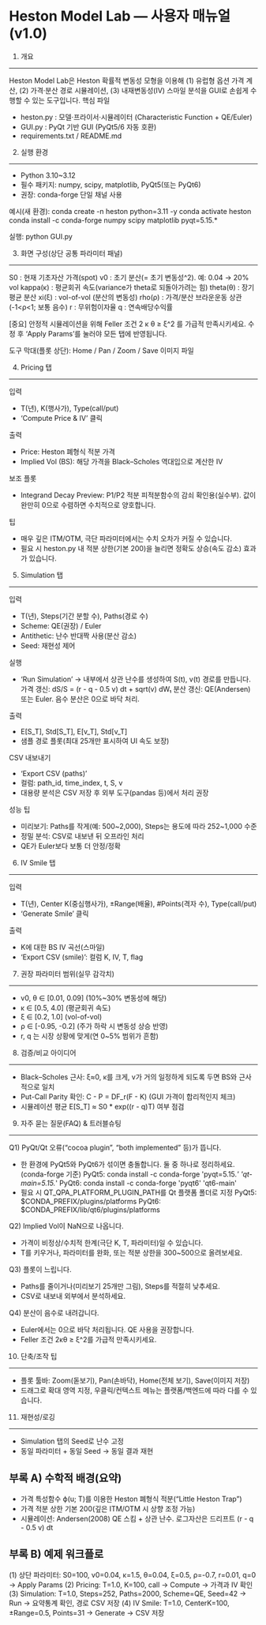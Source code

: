 
Heston Model Lab — 사용자 매뉴얼 (v1.0)
====================================

1. 개요
-------
Heston Model Lab은 Heston 확률적 변동성 모형을 이용해
(1) 유럽형 옵션 가격 계산, (2) 가격·분산 경로 시뮬레이션, (3) 내재변동성(IV) 스마일 분석을
GUI로 손쉽게 수행할 수 있는 도구입니다.
핵심 파일
 - heston.py : 모델·프라이서·시뮬레이터 (Characteristic Function + QE/Euler)
 - GUI.py    : PyQt 기반 GUI (PyQt5/6 자동 호환)
 - requirements.txt / README.md

2. 실행 환경
------------
- Python 3.10~3.12
- 필수 패키지: numpy, scipy, matplotlib, PyQt5(또는 PyQt6)
- 권장: conda-forge 단일 채널 사용

예시(새 환경):
  conda create -n heston python=3.11 -y
  conda activate heston
  conda install -c conda-forge numpy scipy matplotlib pyqt=5.15.*

실행:
  python GUI.py

3. 화면 구성(상단 공통 파라미터 패널)
------------------------------------
S0         : 현재 기초자산 가격(spot)
v0         : 초기 분산(= 초기 변동성^2). 예: 0.04 → 20% vol
kappa(κ)   : 평균회귀 속도(variance가 theta로 되돌아가려는 힘)
theta(θ)   : 장기평균 분산
xi(ξ)      : vol-of-vol (분산의 변동성)
rho(ρ)     : 가격/분산 브라운운동 상관(-1<ρ<1; 보통 음수)
r          : 무위험이자율
q          : 연속배당수익률

[중요] 안정적 시뮬레이션을 위해 Feller 조건 2 κ θ ≥ ξ^2 를 가급적 만족시키세요.
수정 후 ‘Apply Params’를 눌러야 모든 탭에 반영됩니다.

도구 막대(플롯 상단): Home / Pan / Zoom / Save 이미지 파일

4. Pricing 탭
-------------
입력
- T(년), K(행사가), Type(call/put)
- ‘Compute Price & IV’ 클릭

출력
- Price: Heston 폐형식 적분 가격
- Implied Vol (BS): 해당 가격을 Black–Scholes 역대입으로 계산한 IV

보조 플롯
- Integrand Decay Preview: P1/P2 적분 피적분함수의 감쇠 확인용(실수부). 값이 완만히 0으로 수렴하면 수치적으로 양호합니다.

팁
- 매우 깊은 ITM/OTM, 극단 파라미터에서는 수치 오차가 커질 수 있습니다.
- 필요 시 heston.py 내 적분 상한(기본 200)을 늘리면 정확도 상승(속도 감소) 효과가 있습니다.

5. Simulation 탭
----------------
입력
- T(년), Steps(기간 분할 수), Paths(경로 수)
- Scheme: QE(권장) / Euler
- Antithetic: 난수 반대짝 사용(분산 감소)
- Seed: 재현성 제어

실행
- ‘Run Simulation’ → 내부에서 상관 난수를 생성하여 S(t), v(t) 경로를 만듭니다.
  가격 갱신: dS/S = (r - q - 0.5 v) dt + sqrt(v) dW₁
  분산 갱신: QE(Andersen) 또는 Euler. 음수 분산은 0으로 바닥 처리.

출력
- E[S_T], Std[S_T], E[v_T], Std[v_T]
- 샘플 경로 플롯(최대 25개만 표시하여 UI 속도 보장)

CSV 내보내기
- ‘Export CSV (paths)’
- 컬럼: path_id, time_index, t, S, v
- 대용량 분석은 CSV 저장 후 외부 도구(pandas 등)에서 처리 권장

성능 팁
- 미리보기: Paths를 작게(예: 500~2,000), Steps는 용도에 따라 252~1,000 수준
- 정밀 분석: CSV로 내보낸 뒤 오프라인 처리
- QE가 Euler보다 보통 더 안정/정확

6. IV Smile 탭
---------------
입력
- T(년), Center K(중심행사가), ±Range(배율), #Points(격자 수), Type(call/put)
- ‘Generate Smile’ 클릭

출력
- K에 대한 BS IV 곡선(스마일)
- ‘Export CSV (smile)’: 컬럼 K, IV, T, flag

7. 권장 파라미터 범위(실무 감각치)
---------------------------------
- v0, θ ∈ [0.01, 0.09]  (10%~30% 변동성에 해당)
- κ ∈ [0.5, 4.0]       (평균회귀 속도)
- ξ ∈ [0.2, 1.0]       (vol-of-vol)
- ρ ∈ [-0.95, -0.2]    (주가 하락 시 변동성 상승 반영)
- r, q 는 시장 상황에 맞게(연 0~5% 범위가 흔함)

8. 검증/비교 아이디어
----------------------
- Black–Scholes 근사: ξ≈0, κ를 크게, v가 거의 일정하게 되도록 두면 BS와 근사적으로 일치
- Put-Call Parity 확인: C - P = DF_r(F - K) (GUI 가격이 합리적인지 체크)
- 시뮬레이션 평균 E[S_T] ≈ S0 * exp((r - q)T) 여부 점검

9. 자주 묻는 질문(FAQ) & 트러블슈팅
-----------------------------------
Q1) PyQt/Qt 오류(“cocoa plugin”, “both implemented” 등)가 뜹니다.
 - 한 환경에 PyQt5와 PyQt6가 섞이면 충돌합니다. 둘 중 하나로 정리하세요.
   (conda-forge 기준) PyQt5:  conda install -c conda-forge 'pyqt=5.15.*' 'qt-main=5.15.*'
   PyQt6:                   conda install -c conda-forge 'pyqt6' 'qt6-main'
 - 필요 시 QT_QPA_PLATFORM_PLUGIN_PATH를 Qt 플랫폼 폴더로 지정
   PyQt5: $CONDA_PREFIX/plugins/platforms
   PyQt6: $CONDA_PREFIX/lib/qt6/plugins/platforms

Q2) Implied Vol이 NaN으로 나옵니다.
 - 가격이 비정상/수치적 한계(극단 K, T, 파라미터)일 수 있습니다.
 - T를 키우거나, 파라미터를 완화, 또는 적분 상한을 300~500으로 올려보세요.

Q3) 플롯이 느립니다.
 - Paths를 줄이거나(미리보기 25개만 그림), Steps를 적절히 낮추세요.
 - CSV로 내보내 외부에서 분석하세요.

Q4) 분산이 음수로 내려갑니다.
 - Euler에서는 0으로 바닥 처리됩니다. QE 사용을 권장합니다.
 - Feller 조건 2κθ ≥ ξ^2를 가급적 만족시키세요.

10. 단축/조작 팁
----------------
- 플롯 툴바: Zoom(돋보기), Pan(손바닥), Home(전체 보기), Save(이미지 저장)
- 드래그로 확대 영역 지정, 우클릭/컨텍스트 메뉴는 플랫폼/백엔드에 따라 다를 수 있습니다.

11. 재현성/로깅
----------------
- Simulation 탭의 Seed로 난수 고정
- 동일 파라미터 + 동일 Seed → 동일 결과 재현


부록 A) 수학적 배경(요약)
--------------------------
- 가격 특성함수 ϕ(u; T)를 이용한 Heston 폐형식 적분(“Little Heston Trap”)
- 가격 적분 상한 기본 200(깊은 ITM/OTM 시 상향 조정 가능)
- 시뮬레이션: Andersen(2008) QE 스킴 + 상관 난수. 로그자산은 드리프트 (r - q - 0.5 v) dt

부록 B) 예제 워크플로
----------------------
(1) 상단 파라미터: S0=100, v0=0.04, κ=1.5, θ=0.04, ξ=0.5, ρ=-0.7, r=0.01, q=0
    → Apply Params
(2) Pricing: T=1.0, K=100, call → Compute → 가격과 IV 확인
(3) Simulation: T=1.0, Steps=252, Paths=2000, Scheme=QE, Seed=42 → Run
    → 요약통계 확인, 경로 CSV 저장
(4) IV Smile: T=1.0, CenterK=100, ±Range=0.5, Points=31 → Generate → CSV 저장
